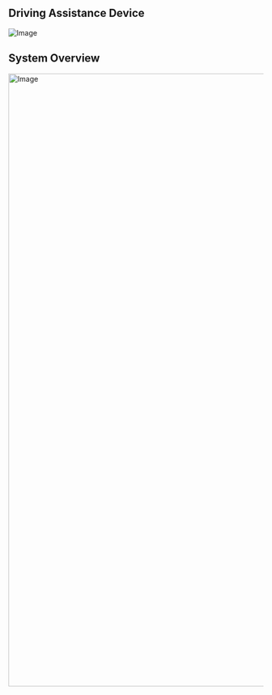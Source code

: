 ## Driving Assistance Device 
 
![Image](https://github.com/user-attachments/assets/043faf92-5ebb-49b8-b5d2-104a314fae2d)  

## System Overview
<img width="2547" height="1212" alt="Image" src="https://github.com/user-attachments/assets/881b3391-7c48-4911-bc41-1c6551bb9cd7" />
<!--

**Here are some ideas to get you started:**

🙋‍♀️ A short introduction - what is your organization all about?
🌈 Contribution guidelines - how can the community get involved?
👩‍💻 Useful resources - where can the community find your docs? Is there anything else the community should know?
🍿 Fun facts - what does your team eat for breakfast?
🧙 Remember, you can do mighty things with the power of [Markdown](https://docs.github.com/github/writing-on-github/getting-started-with-writing-and-formatting-on-github/basic-writing-and-formatting-syntax)
-->
